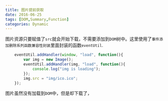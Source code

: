 ```yaml
---
title: 图片提前获取
date: 2016-06-25
tags: [DOM,Summary,Function]
categories: Dynamic
---
```


图片资源只要赋值了`src`就会开始下载，不需要添加到`DOM`树中。这里使用了`事件添加删除系列函数兼容性封装`里面封装的函数`eventUtil`.

```javascript
    eventUtil.addHandler(window, "load", function(){
        var img = new Image();
        eventUtil.addHandler(img, "load", function(){
            console.log("img is loading");
        });
        img.src = "img/ico.ico";
    });
```

图片虽然没有加载到`DOM`中，但是却下载了，
